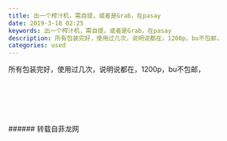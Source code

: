 ```yaml
---
title: 出一个榨汁机，需自提，或者是Grab，在pasay
date: 2019-3-18 02:25
keywords: 出一个榨汁机，需自提，或者是Grab，在pasay
description: 所有包装完好，使用过几次，说明说都在，1200p，bu不包邮，
categories: used
---
```

<td class="t_f" id="postmessage_3245388">

所有包装完好，使用过几次，说明说都在，1200p，bu不包邮，<br/>
<img alt="" border="0" class="zoom" data-cf-modified-728ef3547498107f390e0564-="" file="http://www.flw.ph/data/appbyme/upload/image/201903/18/RtsKWbrIzu5L.jpg" id="aimg_E48z1" lazyloadthumb="1" onclick="" onmouseover="" src="http://www.flw.ph/data/appbyme/upload/image/201903/18/RtsKWbrIzu5L.jpg"/><br/>
<br/>
<img alt="" border="0" class="zoom" data-cf-modified-728ef3547498107f390e0564-="" file="http://www.flw.ph/data/appbyme/upload/image/201903/18/mn8Qc7YveikV.jpg" id="aimg_Qc191" lazyloadthumb="1" onclick="" onmouseover="" src="http://www.flw.ph/data/appbyme/upload/image/201903/18/mn8Qc7YveikV.jpg"/><br/>
<br/>
<img alt="" border="0" class="zoom" data-cf-modified-728ef3547498107f390e0564-="" file="http://www.flw.ph/data/appbyme/upload/image/201903/18/H6tqTMtoKhFN.jpg" id="aimg_WzShG" lazyloadthumb="1" onclick="" onmouseover="" src="http://www.flw.ph/data/appbyme/upload/image/201903/18/H6tqTMtoKhFN.jpg"/><br/>
<br/>
<img alt="" border="0" class="zoom" data-cf-modified-728ef3547498107f390e0564-="" file="http://www.flw.ph/data/appbyme/upload/image/201903/18/xe2ocakx2Sex.jpg" id="aimg_JBvBm" lazyloadthumb="1" onclick="" onmouseover="" src="http://www.flw.ph/data/appbyme/upload/image/201903/18/xe2ocakx2Sex.jpg"/><br/>
<br/>
<img alt="" border="0" class="zoom" data-cf-modified-728ef3547498107f390e0564-="" file="http://www.flw.ph/data/appbyme/upload/image/201903/18/VnPKCx87gbvV.jpg" id="aimg_r7Dnc" lazyloadthumb="1" onclick="" onmouseover="" src="http://www.flw.ph/data/appbyme/upload/image/201903/18/VnPKCx87gbvV.jpg"/><br/>
<br/>
</td>
###### 转载自菲龙网